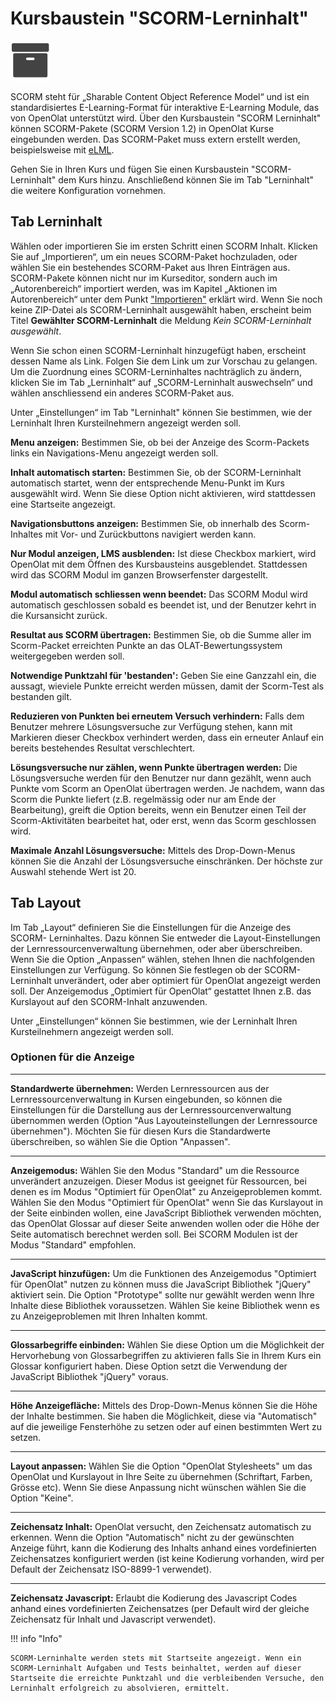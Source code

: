 # Kursbaustein "SCORM-Lerninhalt"

![scorm learning content icon](assets/scorm.png)

SCORM steht für „Sharable Content Object Reference Model“ und ist ein standardisiertes E-Learning-Format für interaktive E-Learning Module, das von OpenOlat unterstützt wird. Über den Kursbaustein "SCORM Lerninhalt" können SCORM-Pakete (SCORM Version 1.2) in OpenOlat Kurse eingebunden werden. Das SCORM-Paket muss extern erstellt werden, beispielsweise mit [eLML](http://www.elml.org "eLML").

Gehen Sie in Ihren Kurs und fügen Sie einen Kursbaustein "SCORM-Lerninhalt" dem Kurs hinzu. Anschließend können Sie im Tab "Lerninhalt" die weitere Konfiguration vornehmen.

## Tab Lerninhalt

Wählen oder importieren Sie im ersten Schritt einen SCORM Inhalt. Klicken Sie auf „Importieren“, um ein neues SCORM-Paket hochzuladen, oder wählen Sie ein bestehendes SCORM-Paket aus Ihren Einträgen aus. SCORM-Pakete können nicht nur im Kurseditor, sondern auch im „Autorenbereich“ importiert werden, was im Kapitel „Aktionen im Autorenbereich“ unter dem Punkt ["Importieren"](../area_modules/authoring_new_course.de.md#lernressourcen-importieren) erklärt wird. Wenn Sie noch keine ZIP-Datei als SCORM-Lerninhalt ausgewählt haben, erscheint beim Titel **Gewählter SCORM-Lerninhalt** die Meldung _Kein SCORM-Lerninhalt ausgewählt_.

Wenn Sie schon einen SCORM-Lerninhalt hinzugefügt haben, erscheint dessen Name
als Link. Folgen Sie dem Link um zur Vorschau zu gelangen. Um die Zuordnung
eines SCORM-Lerninhaltes nachträglich zu ändern, klicken Sie im Tab
„Lerninhalt“ auf „SCORM-Lerninhalt auswechseln“ und wählen anschliessend ein
anderes SCORM-Paket aus.

Unter „Einstellungen“ im Tab "Lerninhalt" können Sie bestimmen, wie der
Lerninhalt Ihren Kursteilnehmern angezeigt werden soll.

 **Menu anzeigen:** Bestimmen Sie, ob bei der Anzeige des Scorm-Packets links
ein Navigations-Menu angezeigt werden soll.

 **Inhalt automatisch starten:** Bestimmen Sie, ob der SCORM-Lerninhalt
automatisch startet, wenn der entsprechende Menu-Punkt im Kurs ausgewählt
wird. Wenn Sie diese Option nicht aktivieren, wird stattdessen eine Startseite
angezeigt.

 **Navigationsbuttons anzeigen:** Bestimmen Sie, ob innerhalb des Scorm-
Inhaltes mit Vor- und Zurückbuttons navigiert werden kann.

 **Nur Modul anzeigen, LMS ausblenden:** Ist diese Checkbox markiert, wird
OpenOlat mit dem Öffnen des Kursbausteins ausgeblendet. Stattdessen wird das
SCORM Modul im ganzen Browserfenster dargestellt.

 **Modul automatisch schliessen wenn beendet:** Das SCORM Modul wird
automatisch geschlossen sobald es beendet ist, und der Benutzer kehrt in die
Kursansicht zurück.

 **Resultat aus SCORM übertragen:** Bestimmen Sie, ob die Summe aller im
Scorm-Packet erreichten Punkte an das OLAT-Bewertungssystem weitergegeben
werden soll.

 **Notwendige Punktzahl für 'bestanden':** Geben Sie eine Ganzzahl ein, die
aussagt, wieviele Punkte erreicht werden müssen, damit der Scorm-Test als
bestanden gilt.

 **Reduzieren von Punkten bei erneutem Versuch verhindern:** Falls dem
Benutzer mehrere Lösungsversuche zur Verfügung stehen, kann mit Markieren
dieser Checkbox verhindert werden, dass ein erneuter Anlauf ein bereits
bestehendes Resultat verschlechtert.

 **Lösungsversuche nur zählen, wenn Punkte übertragen werden:**  Die
Lösungsversuche werden für den Benutzer nur dann gezählt, wenn auch Punkte vom
Scorm an OpenOlat übertragen werden. Je nachdem, wann das Scorm die Punkte
liefert (z.B. regelmässig oder nur am Ende der Bearbeitung), greift die Option
bereits, wenn ein Benutzer einen Teil der Scorm-Aktivitäten bearbeitet hat,
oder erst, wenn das Scorm geschlossen wird.

 **Maximale Anzahl Lösungsversuche:** Mittels des Drop-Down-Menus können Sie
die Anzahl der Lösungsversuche einschränken. Der höchste zur Auswahl stehende
Wert ist 20.

## Tab Layout

Im Tab „Layout“ definieren Sie die Einstellungen für die Anzeige des SCORM-
Lerninhaltes. Dazu können Sie entweder die Layout-Einstellungen der
Lernressourcenverwaltung übernehmen, oder aber überschreiben. Wenn Sie die
Option „Anpassen“ wählen, stehen Ihnen die nachfolgenden Einstellungen zur
Verfügung. So können Sie festlegen ob der SCORM-Lerninhalt unverändert, oder
aber optimiert für OpenOlat angezeigt werden soll. Der Anzeigemodus „Optimiert
für OpenOlat“ gestattet Ihnen z.B. das Kurslayout auf den SCORM-Inhalt
anzuwenden.

Unter „Einstellungen“ können Sie bestimmen, wie der Lerninhalt Ihren
Kursteilnehmern angezeigt werden soll.

### Optionen für die Anzeige

 * * *
 
 **Standardwerte übernehmen:** Werden Lernressourcen aus der
Lernressourcenverwaltung in Kursen eingebunden, so können die Einstellungen
für die Darstellung aus der Lernressourcenverwaltung übernommen werden (Option
"Aus Layouteinstellungen der Lernressource übernehmen"). Möchten Sie für
diesen Kurs die Standardwerte überschreiben, so wählen Sie die Option
"Anpassen".

* * *

 **Anzeigemodus:** Wählen Sie den Modus "Standard" um die Ressource
unverändert anzuzeigen. Dieser Modus ist geeignet für Ressourcen, bei denen es
im Modus "Optimiert für OpenOlat" zu Anzeigeproblemen kommt. Wählen Sie den
Modus "Optimiert für OpenOlat" wenn Sie das Kurslayout in der Seite einbinden
wollen, eine JavaScript Bibliothek verwenden möchten, das OpenOlat Glossar auf
dieser Seite anwenden wollen oder die Höhe der Seite automatisch berechnet
werden soll. Bei SCORM Modulen ist der Modus "Standard" empfohlen.

* * *

 **JavaScript hinzufügen:** Um die Funktionen des Anzeigemodus "Optimiert für
OpenOlat" nutzen zu können muss die JavaScript Bibliothek "jQuery" aktiviert
sein. Die Option "Prototype" sollte nur gewählt werden wenn Ihre Inhalte diese
Bibliothek voraussetzen. Wählen Sie keine Bibliothek wenn es zu
Anzeigeproblemen mit Ihren Inhalten kommt.

* * *

 **Glossarbegriffe einbinden:** Wählen Sie diese Option um die Möglichkeit der
Hervorhebung von Glossarbegriffen zu aktivieren falls Sie in Ihrem Kurs ein
Glossar konfiguriert haben. Diese Option setzt die Verwendung der JavaScript
Bibliothek "jQuery" voraus.

* * *

 **Höhe Anzeigefläche:** Mittels des Drop-Down-Menus können Sie die Höhe der
Inhalte bestimmen. Sie haben die Möglichkeit, diese via "Automatisch" auf die
jeweilige Fensterhöhe zu setzen oder auf einen bestimmten Wert zu setzen.

* * *

 **Layout anpassen:** Wählen Sie die Option "OpenOlat Stylesheets" um das
OpenOlat und Kurslayout in Ihre Seite zu übernehmen (Schriftart, Farben,
Grösse etc). Wenn Sie diese Anpassung nicht wünschen wählen Sie die Option
"Keine".

* * *

 **Zeichensatz Inhalt:** OpenOlat versucht, den Zeichensatz automatisch zu
erkennen. Wenn die Option "Automatisch" nicht zu der gewünschten Anzeige
führt, kann die Kodierung des Inhalts anhand eines vordefinierten
Zeichensatzes konfiguriert werden (ist keine Kodierung vorhanden, wird per
Default der Zeichensatz ISO-8899-1 verwendet).

* * *

 **Zeichensatz Javascript:** Erlaubt die Kodierung des Javascript Codes anhand
eines vordefinierten Zeichensatzes (per Default wird der gleiche Zeichensatz
für Inhalt und Javascript verwendet).

!!! info "Info"

    SCORM-Lerninhalte werden stets mit Startseite angezeigt. Wenn ein SCORM-Lerninhalt Aufgaben und Tests beinhaltet, werden auf dieser Startseite die erreichte Punktzahl und die verbleibenden Versuche, den Lerninhalt erfolgreich zu absolvieren, ermittelt.
